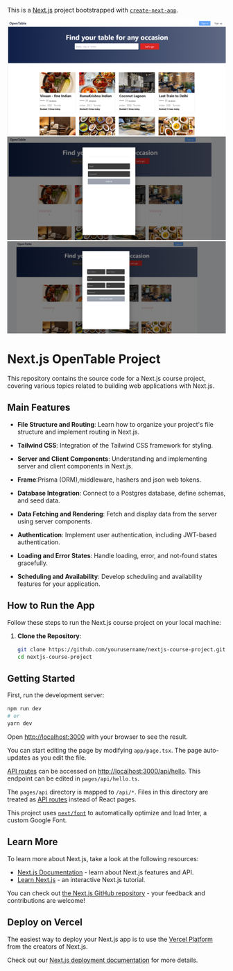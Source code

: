 This is a [Next.js](https://nextjs.org/) project bootstrapped with [`create-next-app`](https://github.com/vercel/next.js/tree/canary/packages/create-next-app).

![Open Table ](https://github.com/thevargheseshibu/opentablenextjs/blob/main/images/Home.png)
![Sign In](https://github.com/thevargheseshibu/opentablenextjs/blob/main/images/SignIn.png)
![Sign Up ](https://github.com/thevargheseshibu/opentablenextjs/blob/main/images/Signup.png)

# Next.js OpenTable Project

This repository contains the source code for a Next.js course project, covering various topics related to building web applications with Next.js.

## Main Features

- **File Structure and Routing**: Learn how to organize your project's file structure and implement routing in Next.js.

- **Tailwind CSS**: Integration of the Tailwind CSS framework for styling.

- **Server and Client Components**: Understanding and implementing server and client components in Next.js.

- **Frame**:Prisma (ORM),middleware, hashers and json web tokens.

- **Database Integration**: Connect to a Postgres database, define schemas, and seed data.

- **Data Fetching and Rendering**: Fetch and display data from the server using server components.

- **Authentication**: Implement user authentication, including JWT-based authentication.

- **Loading and Error States**: Handle loading, error, and not-found states gracefully.

- **Scheduling and Availability**: Develop scheduling and availability features for your application.

## How to Run the App

Follow these steps to run the Next.js course project on your local machine:

1. **Clone the Repository**:

   ```bash
   git clone https://github.com/yourusername/nextjs-course-project.git
   cd nextjs-course-project


## Getting Started

First, run the development server:

```bash
npm run dev
# or
yarn dev
```

Open [http://localhost:3000](http://localhost:3000) with your browser to see the result.

You can start editing the page by modifying `app/page.tsx`. The page auto-updates as you edit the file.

[API routes](https://nextjs.org/docs/api-routes/introduction) can be accessed on [http://localhost:3000/api/hello](http://localhost:3000/api/hello). This endpoint can be edited in `pages/api/hello.ts`.

The `pages/api` directory is mapped to `/api/*`. Files in this directory are treated as [API routes](https://nextjs.org/docs/api-routes/introduction) instead of React pages.

This project uses [`next/font`](https://nextjs.org/docs/basic-features/font-optimization) to automatically optimize and load Inter, a custom Google Font.

## Learn More

To learn more about Next.js, take a look at the following resources:

- [Next.js Documentation](https://nextjs.org/docs) - learn about Next.js features and API.
- [Learn Next.js](https://nextjs.org/learn) - an interactive Next.js tutorial.

You can check out [the Next.js GitHub repository](https://github.com/vercel/next.js/) - your feedback and contributions are welcome!

## Deploy on Vercel

The easiest way to deploy your Next.js app is to use the [Vercel Platform](https://vercel.com/new?utm_medium=default-template&filter=next.js&utm_source=create-next-app&utm_campaign=create-next-app-readme) from the creators of Next.js.

Check out our [Next.js deployment documentation](https://nextjs.org/docs/deployment) for more details.
